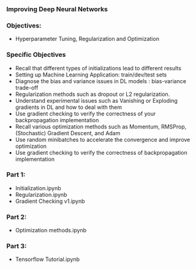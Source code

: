 ### Improving Deep Neural Networks 
### Objectives: 
- Hyperparameter Tuning, Regularization and Optimization
### Specific Objectives
  - Recall that different types of initializations lead to different results
  - Setting up Machine Learning Application: train/dev/test sets
  - Diagnose the bias and variance issues in DL models : bias-variance trade-off
  - Regularization methods such as dropout or L2 regularization.
  - Understand experimental issues such as Vanishing or Exploding gradients in DL and how to deal with them
  - Use gradient checking to verify the correctness of your backpropagation implementation
  - Recall various optimization methods such as Momentum, RMSProp,(Stochastic) Gradient Descent, and Adam
  - Use random minibatches to accelerate the convergence and improve optimization
  - Use gradient checking to verify the correctness of backpropagation implementation
### Part 1:
 - Initialization.ipynb
 - Regularization.ipynb
 - Gradient Checking v1.ipynb
 
 ### Part 2:
  - Optimization methods.ipynb
 
 ### Part 3:
  - Tensorflow Tutorial.ipynb
